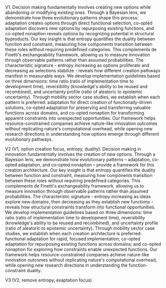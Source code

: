 V1. Decision making fundamentally involves creating new options while abandoning or modifying existing ones. Through a Bayesian lens, we demonstrate how three evolutionary patterns shape this process: adaptation creates options through direct functional selection, co-opted adaptation discovers new options by repurposing existing functions, and co-opted nonaption reveals options by recognizing potential in structural byproducts. Our key insight is that entropy quantifies the duality between function and constraint, measuring how components transition between these roles without requiring predefined categories. This complements de Finetti's exchangeability framework, allowing us to measure innovation through observable patterns rather than assumed probabilities. The characteristic signature - entropy increasing as options proliferate and decreasing as selections stabilize - reveals how different creation pathways manifest in measurable ways. We develop implementation guidelines based on three dimensions: time ratio (ratio of implementation time to development time), reversibility (knowledge's ability to be reused and recombined), and uncertainty profile (ratio of aleatoric to epistemic uncertainty). Through mobility sector case studies, we establish when each pattern is preferred: adaptation for direct creation of functionally-driven solutions, co-opted adaptation for preserving and transferring valuable functions across domains, and co-opted nonaption for transforming apparent constraints into unexpected opportunities. Our framework helps resource-constrained companies achieve nature-like innovation outcomes without replicating nature's computational overhead, while opening new research directions in understanding how options emerge through different evolutionary pathways.

V2 (V1, option creation focus, entropy, duality). Decision making in innovation fundamentally involves the creation of new options. Through a Bayesian lens, we demonstrate how evolutionary patterns – adaptation, co-opted adaptation, and co-opted nonaption – provide a framework for this creation architecture. Our key insight is that entropy quantifies the duality between function and constraint, measuring how components transition between these roles without requiring predefined categories. This complements de Finetti's exchangeability framework, allowing us to measure innovation through observable patterns rather than assumed probabilities. The characteristic signature - entropy increasing as ideas explore new domains, then decreasing as they establish new functions - reveals how structural constraints transform into functional opportunities. We develop implementation guidelines based on three dimensions: time ratio (ratio of implementation time to development time), reversibility (knowledge's ability to be reused and recombined), and uncertainty profile (ratio of aleatoric to epistemic uncertainty). Through mobility sector case studies, we establish when each creation architecture is preferred: functional adaptation for rapid, focused implementation; co-opted adaptation for repurposing existing functions across domains; and co-opted nonaption for exploring how constraints enable unexpected functions. Our framework helps resource-constrained companies achieve nature-like innovation outcomes without replicating nature's computational overhead, while opening new research directions in understanding the function-constraint duality.

V3 (V2, remove entropy, exaptation focus)